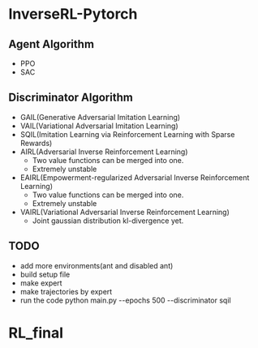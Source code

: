 # InverseRL-Pytorch

## Agent Algorithm
* PPO
* SAC

## Discriminator Algorithm
* GAIL(Generative Adversarial Imitation Learning)
* VAIL(Variational Adversarial Imitation Learning)
* SQIL(Imitation Learning via Reinforcement Learning with Sparse Rewards)
* AIRL(Adversarial Inverse Reinforcement Learning)
  * Two value functions can be merged into one.
  * Extremely unstable
* EAIRL(Empowerment-regularized Adversarial Inverse Reinforcement Learning)
  * Two value functions can be merged into one.
  * Extremely unstable
* VAIRL(Variational Adversarial Inverse Reinforcement Learning)
  * Joint gaussian distribution kl-divergence yet.
  
## TODO
* add more environments(ant and disabled ant)
* build setup file
* make expert
* make trajectories by expert
* run the code python main.py --epochs 500 --discriminator sqil
# RL_final
